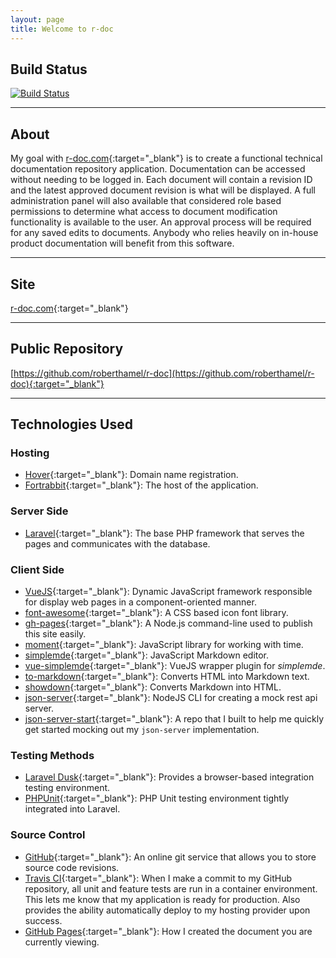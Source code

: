 ```yaml
---
layout: page
title: Welcome to r-doc
---
```


## Build Status


[![Build Status](https://travis-ci.org/roberthamel/r-doc.svg?branch=master)](https://travis-ci.org/roberthamel/r-doc)

---

## About

My goal with [r-doc.com](https://www.r-doc.com){:target="_blank"} is to create a functional technical documentation repository application. Documentation can be accessed without needing to be logged in. Each document will contain a revision ID and the latest approved document revision is what will be displayed. A full administration panel will also available that considered role based permissions to determine what access to document modification functionality is available to the user. An approval process will be required for any saved edits to documents. Anybody who relies heavily on in-house product documentation will benefit from this software.

---

## Site

[r-doc.com](https://www.r-doc.com){:target="_blank"}

---

## Public Repository

[https://github.com/roberthamel/r-doc](https://github.com/roberthamel/r-doc){:target="_blank"}

---

## Technologies Used

### Hosting

- [Hover](https://www.hover.com){:target="_blank"}: Domain name registration.
- [Fortrabbit](https://www.fortrabbit.com/){:target="_blank"}: The host of the application.

### Server Side

- [Laravel](https://laravel.com){:target="_blank"}: The base PHP framework that serves the pages and communicates with the database.

### Client Side

- [VueJS](https://vuejs.org){:target="_blank"}: Dynamic JavaScript framework responsible for display web pages in a component-oriented manner.
- [font-awesome](http://fontawesome.io/){:target="_blank"}: A CSS based icon font library.
- [gh-pages](https://www.npmjs.com/package/gh-pages){:target="_blank"}: A Node.js command-line used to publish this site easily.
- [moment](https://momentjs.com/){:target="_blank"}: JavaScript library for working with time.
- [simplemde](https://simplemde.com/){:target="_blank"}: JavaScript Markdown editor.
- [vue-simplemde](https://github.com/F-loat/vue-simplemde){:target="_blank"}: VueJS wrapper plugin for _simplemde_.
- [to-markdown](https://github.com/domchristie/to-markdown){:target="_blank"}: Converts HTML into Markdown text.
- [showdown](https://github.com/showdownjs/showdown){:target="_blank"}: Converts Markdown into HTML.
- [json-server](https://github.com/typicode/json-server){:target="_blank"}: NodeJS CLI for creating a mock rest api server.
- [json-server-start](https://github.com/roberthamel/json-server-starter){:target="_blank"}: A repo that I built to help me quickly get started mocking out my `json-server` implementation.

### Testing Methods

- [Laravel Dusk](https://laravel.com/docs/5.4/dusk){:target="_blank"}: Provides a browser-based integration testing environment.
- [PHPUnit](https://phpunit.de/){:target="_blank"}: PHP Unit testing environment tightly integrated into Laravel.

### Source Control

- [GitHub](https://github.com){:target="_blank"}: An online git service that allows you to store source code revisions.
- [Travis CI](https://travis-ci.org){:target="_blank"}: When I make a commit to my GitHub repository, all unit and feature tests are run in a container environment. This lets me know that my application is ready for production. Also provides the ability automatically deploy to my hosting provider upon success.
- [GitHub Pages](https://pages.github.com/){:target="_blank"}: How I created the document you are currently viewing.